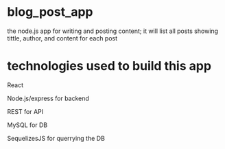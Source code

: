 # blog_post_app
the node.js app for writing and posting content; it will list all posts showing tittle, author, and content for each post
# technologies used to build this app
  React
  
  Node.js/express for backend
  
  REST for API
  
  MySQL for DB
  
  SequelizesJS for querrying the DB

